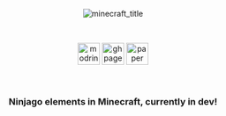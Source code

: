 <div align="center">

![minecraft_title](https://github.com/jjkay03/NinjagoMC/assets/61110962/ce82cd47-f3ff-4cab-a34d-48bf7dfe7fd5)

<br>

[<img alt="modrinth" height="40" src="https://cdn.jsdelivr.net/npm/@intergrav/devins-badges@3/assets/compact/available/modrinth_46h.png">](https://modrinth.com/plugin/ninjagomc)
[<img alt="ghpages" height="40" src="https://cdn.jsdelivr.net/npm/@intergrav/devins-badges@3/assets/compact/documentation/ghpages_46h.png">](https://github.com/jjkay03/NinjagoMC/wiki)
<img alt="paper" height="40" src="https://cdn.jsdelivr.net/npm/@intergrav/devins-badges@3/assets/compact/supported/paper_46h.png">

<br>

### Ninjago elements in Minecraft, currently in dev!

</div>
